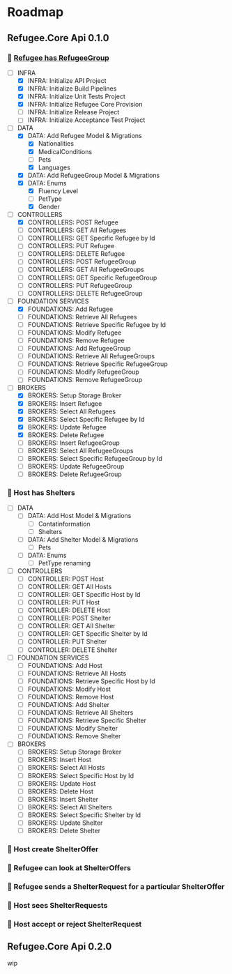 # Roadmap

## Refugee.Core Api 0.1.0

### 🎯 [Refugee has RefugeeGroup](../docs/refugeeland.core/architecture/refugee-as-refugee-group.md)

* [ ] INFRA
  * [x] INFRA: Initialize API Project
  * [x] INFRA: Initialize Build Pipelines
  * [x] INFRA: Initialize Unit Tests Project
  * [x] INFRA: Initialize Refugee Core Provision
  * [ ] INFRA: Initialize Release Project
  * [ ] INFRA: Initialize Acceptance Test Project
* [ ] DATA
  * [x] DATA: Add Refugee Model & Migrations
    * [x] Nationalities
    * [x] MedicalConditions
    * [ ] Pets
    * [x] Languages
  * [x] DATA: Add RefugeeGroup Model & Migrations
  * [x] DATA: Enums
    * [x] Fluency Level
    * [ ] PetType
    * [x] Gender
* [ ] CONTROLLERS
  * [x] CONTROLLERS: POST Refugee
  * [ ] CONTROLLERS: GET All Refugees
  * [ ] CONTROLLERS: GET Specific Refugee by Id
  * [ ] CONTROLLERS: PUT Refugee
  * [ ] CONTROLLERS: DELETE Refugee
  * [ ] CONTROLLERS: POST RefugeeGroup
  * [ ] CONTROLLERS: GET All RefugeeGroups
  * [ ] CONTROLLERS: GET Specific RefugeeGroup
  * [ ] CONTROLLERS: PUT RefugeeGroup
  * [ ] CONTROLLERS: DELETE RefugeeGroup
* [ ] FOUNDATION SERVICES
  * [x] FOUNDATIONS: Add Refugee
  * [ ] FOUNDATIONS: Retrieve All Refugees
  * [ ] FOUNDATIONS: Retrieve Specific Refugee by Id
  * [ ] FOUNDATIONS: Modify Refugee
  * [ ] FOUNDATIONS: Remove Refugee
  * [ ] FOUNDATIONS: Add RefugeeGroup
  * [ ] FOUNDATIONS: Retrieve All RefugeeGroups
  * [ ] FOUNDATIONS: Retrieve Specific RefugeeGroup
  * [ ] FOUNDATIONS: Modify RefugeeGroup
  * [ ] FOUNDATIONS: Remove RefugeeGroup
* [ ] BROKERS
  * [x] BROKERS: Setup Storage Broker
  * [x] BROKERS: Insert Refugee
  * [x] BROKERS: Select All Refugees
  * [x] BROKERS: Select Specific Refugee by Id
  * [x] BROKERS: Update Refugee
  * [x] BROKERS: Delete Refugee
  * [ ] BROKERS: Insert RefugeeGroup
  * [ ] BROKERS: Select All RefugeeGroups
  * [ ] BROKERS: Select Specific RefugeeGroup by Id
  * [ ] BROKERS: Update RefugeeGroup
  * [ ] BROKERS: Delete RefugeeGroup

### 🎯 Host has Shelters

* [ ] DATA
  * [ ] DATA: Add Host Model & Migrations
    * [ ] Contatinformation
    * [ ] Shelters
  * [ ] DATA: Add Shelter Model & Migrations
    * [ ] Pets
  * [ ] DATA: Enums
    * [ ] PetType renaming
* [ ] CONTROLLERS
  * [ ] CONTROLLER: POST Host
  * [ ] CONTROLLER: GET All Hosts
  * [ ] CONTROLLER: GET Specific Host by Id
  * [ ] CONTROLLER: PUT Host
  * [ ] CONTROLLER: DELETE Host
  * [ ] CONTROLLER: POST Shelter
  * [ ] CONTROLLER: GET All Shelter
  * [ ] CONTROLLER: GET Specific Shelter by Id
  * [ ] CONTROLLER: PUT Shelter
  * [ ] CONTROLLER: DELETE Shelter
* [ ] FOUNDATION SERVICES
  * [ ] FOUNDATIONS: Add Host
  * [ ] FOUNDATIONS: Retrieve All Hosts
  * [ ] FOUNDATIONS: Retrieve Specific Host by Id
  * [ ] FOUNDATIONS: Modify Host
  * [ ] FOUNDATIONS: Remove Host
  * [ ] FOUNDATIONS: Add Shelter
  * [ ] FOUNDATIONS: Retrieve All Shelters
  * [ ] FOUNDATIONS: Retrieve Specific Shelter
  * [ ] FOUNDATIONS: Modify Shelter
  * [ ] FOUNDATIONS: Remove Shelter
* [ ] BROKERS
  * [ ] BROKERS: Setup Storage Broker
  * [ ] BROKERS: Insert Host
  * [ ] BROKERS: Select All Hosts
  * [ ] BROKERS: Select Specific Host by Id
  * [ ] BROKERS: Update Host
  * [ ] BROKERS: Delete Host
  * [ ] BROKERS: Insert Shelter
  * [ ] BROKERS: Select All Shelters
  * [ ] BROKERS: Select Specific Shelter by Id
  * [ ] BROKERS: Update Shelter
  * [ ] BROKERS: Delete Shelter

### 🎯 Host create ShelterOffer

### 🎯 Refugee can look at ShelterOffers

### 🎯 Refugee sends a ShelterRequest for a particular ShelterOffer

### 🎯 Host sees ShelterRequests

### 🎯 Host accept or reject ShelterRequest

## Refugee.Core Api 0.2.0

wip
